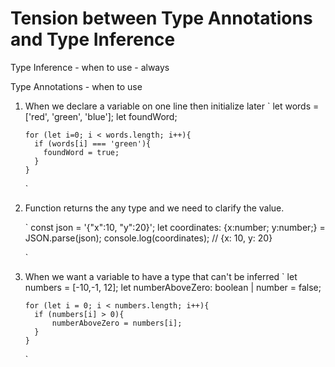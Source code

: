 # Tension between Type Annotations and Type Inference

Type Inference - when to use - always

Type Annotations - when to use

1.  When we declare a variable on one line then initialize later
    `
        let words = ['red', 'green', 'blue'];
        let foundWord;

        for (let i=0; i < words.length; i++){
          if (words[i] === 'green'){
            foundWord = true;
          }
        }
    `

2.  Function returns the any type and we need to clarify the value.

    `
        const json = '{"x":10, "y":20}';
        let coordinates: {x:number; y:number;} = JSON.parse(json);
        console.log(coordinates); // {x: 10, y: 20}
        
    `
    

3.  When we want a variable to have a type that can't be inferred
    `
        let numbers = [-10,-1, 12];
        let numberAboveZero: boolean | number = false;

        for (let i = 0; i < numbers.length; i++){
          if (numbers[i] > 0){
              numberAboveZero = numbers[i];
          }
        }
    `
